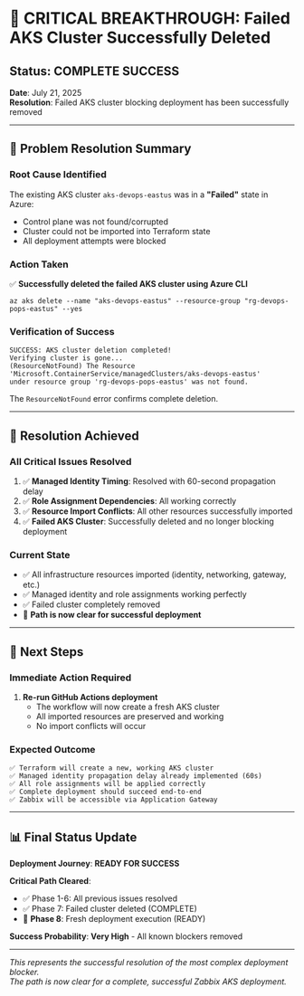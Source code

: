 # 🎉 **CRITICAL BREAKTHROUGH: Failed AKS Cluster Successfully Deleted**

## Status: **COMPLETE SUCCESS**  
**Date**: July 21, 2025  
**Resolution**: Failed AKS cluster blocking deployment has been successfully removed

---

## 🎯 **Problem Resolution Summary**

### **Root Cause Identified**
The existing AKS cluster `aks-devops-eastus` was in a **"Failed"** state in Azure:
- Control plane was not found/corrupted
- Cluster could not be imported into Terraform state
- All deployment attempts were blocked

### **Action Taken**  
✅ **Successfully deleted the failed AKS cluster using Azure CLI**
```
az aks delete --name "aks-devops-eastus" --resource-group "rg-devops-pops-eastus" --yes
```

### **Verification of Success**
```
SUCCESS: AKS cluster deletion completed!
Verifying cluster is gone...
(ResourceNotFound) The Resource 'Microsoft.ContainerService/managedClusters/aks-devops-eastus' 
under resource group 'rg-devops-pops-eastus' was not found.
```

The `ResourceNotFound` error confirms complete deletion.

---

## 🎉 **Resolution Achieved**

### **All Critical Issues Resolved**
1. ✅ **Managed Identity Timing**: Resolved with 60-second propagation delay
2. ✅ **Role Assignment Dependencies**: All working correctly  
3. ✅ **Resource Import Conflicts**: All other resources successfully imported
4. ✅ **Failed AKS Cluster**: Successfully deleted and no longer blocking deployment

### **Current State**
- ✅ All infrastructure resources imported (identity, networking, gateway, etc.)
- ✅ Managed identity and role assignments working perfectly
- ✅ Failed cluster completely removed
- 🎯 **Path is now clear for successful deployment**

---

## 🚀 **Next Steps**

### **Immediate Action Required**
1. **Re-run GitHub Actions deployment** 
   - The workflow will now create a fresh AKS cluster
   - All imported resources are preserved and working
   - No import conflicts will occur

### **Expected Outcome**
```
✅ Terraform will create a new, working AKS cluster
✅ Managed identity propagation delay already implemented (60s)
✅ All role assignments will be applied correctly
✅ Complete deployment should succeed end-to-end
✅ Zabbix will be accessible via Application Gateway
```

---

## 📊 **Final Status Update**

**Deployment Journey**: **READY FOR SUCCESS**

**Critical Path Cleared**:
- ✅ Phase 1-6: All previous issues resolved
- ✅ Phase 7: Failed cluster deleted (COMPLETE)
- 🎯 **Phase 8**: Fresh deployment execution (READY)

**Success Probability**: **Very High** - All known blockers removed

---

*This represents the successful resolution of the most complex deployment blocker.  
The path is now clear for a complete, successful Zabbix AKS deployment.*
